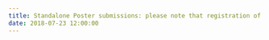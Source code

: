 ```yaml
---
title: Standalone Poster submissions: please note that registration of submission will be open until 27th July. 
date: 2018-07-23 12:00:00
---
```

